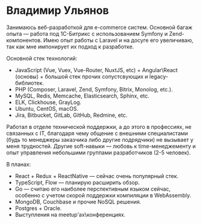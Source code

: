 # Владимир Ульянов
Занимаюсь веб-разработкой для e-commerce систем. Основной багаж опыта — работа под 1С-Битрикс с использованием Symfony и Zend-компонентов. Имею опыт работы с Laravel и на досуге его увеличиваю, так как мне импонирует их подход к разработке.

Основной стек технологий:

*   JavaScript (Vue, Vuex, Vue-Router, NuxtJS, etc) + Angular\\React (основы) + большой стек прочих сопустсвующих и legacy-библиотек.
*   PHP (Composer, Laravel, Zend, Symfony, Bitrix, Monolog, etc.).
*   MySQL, Redis, Memcache, Elasticsearch, Sphinx, etc.
*   ELK, Clickhouse, GrayLog.
*   Ubuntu, CentOS, macOS.
*   Jira, Bitbucket, GitLab, GitHub, Redmine, etc.

Работал в отделе технической поддержки, а до этого в профессиях, не связанных с IT, благодаря чему общение с внешними специалистами (будь то менеджеры заказчика либо другие подрядчики) не вызывает у меня трудностей. Другие soft-навыки — любовь к time-менеджементу и опыт управления небольшими группами разработчиков (2-5 человек).

В планах:

*   React + Redux + ReactNative — сейчас очень популярный стек.
*   TypeScript, Flow — планирую расширить обзор.
*   Go — считаю его наиболее перспективным языком сейчас, особенно с учетом скорой поддержки компиляции в WebAssembly.
*   MongoDB, Couchbase и прочие NoSQL решения.
*   Postgres + Oracle.
*   Выступления на meetup'ах\\конференциях.